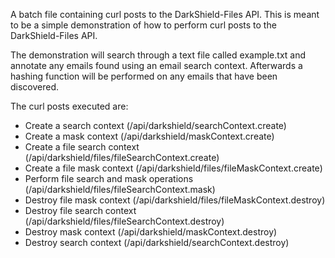 A batch file containing curl posts to the DarkShield-Files API. This is meant to be a simple demonstration of how to perform curl posts to the DarkShield-Files API.

The demonstration will search through a text file called example.txt and annotate any emails found using an email search context. Afterwards a hashing function will be performed on any emails that have been discovered.

The curl posts executed are:
  - Create a search context (/api/darkshield/searchContext.create)
  - Create a mask context (/api/darkshield/maskContext.create)
  - Create a file search context (/api/darkshield/files/fileSearchContext.create)
  - Create a file mask context (/api/darkshield/files/fileMaskContext.create)
  - Perform file search and mask operations (/api/darkshield/files/fileSearchContext.mask)
  - Destroy file mask context (/api/darkshield/files/fileMaskContext.destroy)
  - Destroy file search context (/api/darkshield/files/fileSearchContext.destroy)
  - Destroy mask context (/api/darkshield/maskContext.destroy)
  - Destroy search context (/api/darkshield/searchContext.destroy)
